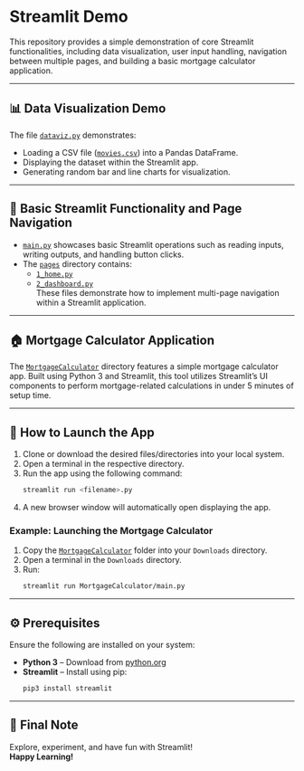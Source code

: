# Streamlit Demo

This repository provides a simple demonstration of core Streamlit functionalities, including data visualization, user input handling, navigation between multiple pages, and building a basic mortgage calculator application.

---

## 📊 Data Visualization Demo

The file [`dataviz.py`](https://github.com/DarshanBothra/Streamlit-Demo/blob/main/dataviz.py) demonstrates:

- Loading a CSV file ([`movies.csv`](https://github.com/DarshanBothra/Streamlit-Demo/blob/main/movies.csv)) into a Pandas DataFrame.
- Displaying the dataset within the Streamlit app.
- Generating random bar and line charts for visualization.

---

## 🧩 Basic Streamlit Functionality and Page Navigation

- [`main.py`](https://github.com/DarshanBothra/Streamlit-Demo/blob/main/main.py) showcases basic Streamlit operations such as reading inputs, writing outputs, and handling button clicks.
- The [`pages`](https://github.com/DarshanBothra/Streamlit-Demo/tree/main/pages) directory contains:
  - [`1_home.py`](https://github.com/DarshanBothra/Streamlit-Demo/blob/main/pages/1_home.py)
  - [`2_dashboard.py`](https://github.com/DarshanBothra/Streamlit-Demo/blob/main/pages/2_dashboard.py)  
These files demonstrate how to implement multi-page navigation within a Streamlit application.

---

## 🏠 Mortgage Calculator Application

The [`MortgageCalculator`](https://github.com/DarshanBothra/Streamlit-Demo/tree/main/MortgageCalculator) directory features a simple mortgage calculator app. Built using Python 3 and Streamlit, this tool utilizes Streamlit’s UI components to perform mortgage-related calculations in under 5 minutes of setup time.

---

## 🚀 How to Launch the App

1. Clone or download the desired files/directories into your local system.
2. Open a terminal in the respective directory.
3. Run the app using the following command:
   ```bash
   streamlit run <filename>.py
   ```
4. A new browser window will automatically open displaying the app.

### Example: Launching the Mortgage Calculator

1. Copy the [`MortgageCalculator`](https://github.com/DarshanBothra/Streamlit-Demo/tree/main/MortgageCalculator) folder into your `Downloads` directory.
2. Open a terminal in the `Downloads` directory.
3. Run:
   ```bash
   streamlit run MortgageCalculator/main.py
   ```

---

## ⚙️ Prerequisites

Ensure the following are installed on your system:

- **Python 3** – Download from [python.org](https://www.python.org/)
- **Streamlit** – Install using pip:
  ```bash
  pip3 install streamlit
  ```

---

## 🎉 Final Note

Explore, experiment, and have fun with Streamlit!  
**Happy Learning!**
